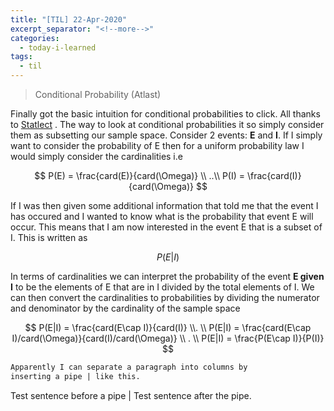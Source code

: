 ```yaml
---
title: "[TIL] 22-Apr-2020"
excerpt_separator: "<!--more-->"
categories:
  - today-i-learned
tags:
  - til 
---
```


> Conditional Probability (Atlast)

<!--more-->

Finally got the basic intuition for conditional probabilities to click. All thanks to [Statlect](https://www.statlect.com/fundamentals-of-probability/conditional-probability) . The way to look at conditional probabilities it so simply consider them as subsetting our sample space. Consider 2 events: **E** and **I**. If I simply want to consider the probability of E then for a uniform probability law I would simply consider the cardinalities i.e 

$$
P(E) = \frac{card(E)}{card(\Omega)} \\ ..\\
P(I) = \frac{card(I)}{card(\Omega)}
$$

If I was then given some additional information that told me that the event I has occured and I wanted to know what is the probability that event E will occur. This means that I am now interested in the event E that is a subset of I. This is written as

$$
P(E|I)
$$

In terms of cardinalities we can interpret the probability of the event **E given I** to be the elements of E that are in I divided by the total elements of I. We can then convert the  cardinalities to probabilities by dividing the numerator and denominator by the cardinality of the sample space

$$
P(E|I) = \frac{card(E\cap I)}{card(I)} \\. \\
P(E|I) = \frac{card(E\cap I)/card(\Omega)}{card(I)/card(\Omega)} \\ . \\
P(E|I) = \frac{P(E\cap I)}{P(I)}
$$

```markdown
Apparently I can separate a paragraph into columns by 
inserting a pipe | like this.
```

Test sentence before a pipe | Test sentence after the pipe.
